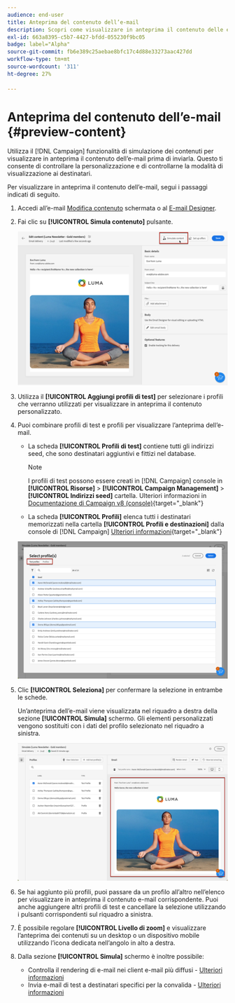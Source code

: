 ```yaml
---
audience: end-user
title: Anteprima del contenuto dell’e-mail
description: Scopri come visualizzare in anteprima il contenuto delle e-mail nell’interfaccia utente di Campaign Web
exl-id: 663a8395-c5b7-4427-bfdd-055230f9bc05
badge: label="Alpha"
source-git-commit: fb6e389c25aebae8bfc17c4d88e33273aac427dd
workflow-type: tm+mt
source-wordcount: '311'
ht-degree: 27%

---
```



# Anteprima del contenuto dell’e-mail {#preview-content}

Utilizza il [!DNL Campaign] funzionalità di simulazione dei contenuti per visualizzare in anteprima il contenuto dell’e-mail prima di inviarla. Questo ti consente di controllare la personalizzazione e di controllarne la modalità di visualizzazione ai destinatari.

Per visualizzare in anteprima il contenuto dell’e-mail, segui i passaggi indicati di seguito.

1. Accedi all’e-mail [Modifica contenuto](../content/edit-content.md) schermata o al [E-mail Designer](../content/get-started-email-designer.md).

1. Fai clic su **[!UICONTROL Simula contenuto]** pulsante.

   ![](assets/simulate-button.png)

1. Utilizza il **[!UICONTROL Aggiungi profili di test]** per selezionare i profili che verranno utilizzati per visualizzare in anteprima il contenuto personalizzato.

1. Puoi combinare profili di test e profili per visualizzare l’anteprima dell’e-mail.

   * La scheda **[!UICONTROL Profili di test]** contiene tutti gli indirizzi seed, che sono destinatari aggiuntivi e fittizi nel database.

     >[!NOTE]
     >
     >I profili di test possono essere creati in [!DNL Campaign] console in **[!UICONTROL Risorse]** > **[!UICONTROL Campaign Management]** > **[!UICONTROL Indirizzi seed]** cartella. Ulteriori informazioni in [Documentazione di Campaign v8 (console)](https://experienceleague.adobe.com/docs/campaign/campaign-v8/audience/add-profiles/test-profiles.html){target="_blank"}

   * La scheda **[!UICONTROL Profili]** elenca tutti i destinatari memorizzati nella cartella **[!UICONTROL Profili e destinazioni]** dalla console di [!DNL Campaign] [Ulteriori informazioni](https://experienceleague.adobe.com/docs/campaign/campaign-v8/audience/view-profiles.html){target="_blank"}

   ![](assets/simulate-select-profiles.png)

1. Clic **[!UICONTROL Seleziona]** per confermare la selezione in entrambe le schede.

   Un’anteprima dell’e-mail viene visualizzata nel riquadro a destra della sezione **[!UICONTROL Simula]** schermo. Gli elementi personalizzati vengono sostituiti con i dati del profilo selezionato nel riquadro a sinistra.

   ![](assets/simulate-preview.png)

1. Se hai aggiunto più profili, puoi passare da un profilo all’altro nell’elenco per visualizzare in anteprima il contenuto e-mail corrispondente. Puoi anche aggiungere altri profili di test e cancellare la selezione utilizzando i pulsanti corrispondenti sul riquadro a sinistra.

1. È possibile regolare **[!UICONTROL Livello di zoom]** e visualizzare l’anteprima dei contenuti su un desktop o un dispositivo mobile utilizzando l’icona dedicata nell’angolo in alto a destra.

1. Dalla sezione **[!UICONTROL Simula]** schermo è inoltre possibile:
   * Controlla il rendering di e-mail nei client e-mail più diffusi - [Ulteriori informazioni](email-rendering.md)
   * Invia e-mail di test a destinatari specifici per la convalida - [Ulteriori informazioni](proofs.md)



